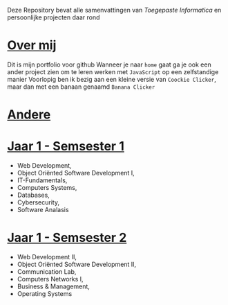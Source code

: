 Deze Repository bevat alle samenvattingen van _Toegepaste Informatica_ en persoonlijke projecten daar rond

# **[Over mij](https://robbe04.github.io/portfolio/)**
Dit is mijn portfolio voor github
Wanneer je naar `home` gaat ga je ook een ander project zien om te leren werken met `JavaScript` op een zelfstandige manier
Voorlopig ben ik bezig aan een kleine versie van `Coockie Clicker`, maar dan met een banaan genaamd `Banana Clicker`

# **[Andere](https://github.com/Robbe04/samenvattingen/tree/main/Andere)**

 # **[Jaar 1 - Semsester 1](https://github.com/Robbe04/samenvattingen/tree/main/Samenvattingen_Semester_1_2023_2024)**  
 - Web Development,  
 - Object Oriënted Software Development I,   
 - IT-Fundamentals,   
 - Computers Systems,   
 - Databases,   
 - Cybersecurity,   
 - Software Analasis
    
 # **[Jaar 1 - Semsester 2](https://github.com/Robbe04/samenvattingen/tree/main/Samenvattingen_Semester_2_2023_2024)**  
 - Web Development II,   
 - Object Oriënted Software Development II,   
 - Communication Lab,   
 - Computers Networks I,   
 - Business & Management,   
 - Operating Systems

